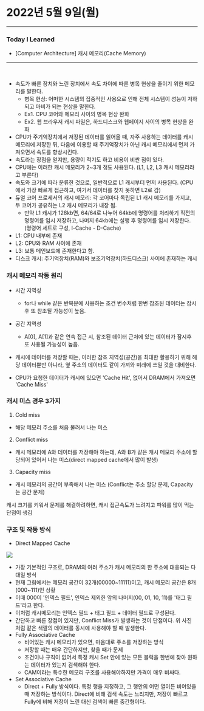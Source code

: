 # 2022년 5월 9일(월)

---

### Today I Learned

- [Computer Architecture] 캐시 메모리(Cache Memory) 

----

<br>

- 속도가 빠른 장치와 느린 장치에서 속도 차이에 따른 병목 현상을 줄이기 위한 메모리를 말한다. 
  - 병목 현상: 어떠한 시스템의 집중적인 사용으로 인해 전체 시스템이 성능이 저하되고 마비가 되는 현상을 말한다.
  - Ex1. CPU 코어와 메모리 사이의 병목 현상 완화 
  - Ex2. 웹 브라우저 캐시 파일은, 하드디스크와 웹페이지 사이의 병목 현상을 완화 
- CPU가 주기억장치에서 저장된 데이터를 읽어올 때, 자주 사용하는 데이터를 캐시 메모리에 저장한 뒤, 다음에 이용할 때 주기억장치가 아닌 캐시 메모리에서 먼저 가져오면서 속도를 향상시킨다.
- 속도라는 장점을 얻지만, 용량이 적기도 하고 비용이 비싼 점이 있다.
- CPU에는 이러한 캐시 메모리가 2~3개 정도 사용된다. (L1, L2, L3 캐시 메모리라고 부른다)
- 속도와 크기에 따라 분류한 것으로, 일반적으로 L1 캐시부터 먼저 사용된다. (CPU에서 가장 빠르게 접근하고, 여기서 데이터를 찾지 못하면 L2로 감)
- 듀얼 코어 프로세서의 캐시 메모리: 각 코어마다 독립된 L1 캐시 메모리를 가지고, 두 코어가 공유하는 L2 캐시 메모리가 내장 됨.
  - 만약 L1 캐시가 128kb면, 64/64로 나누어 64kb에 명령어를 처리하기 직전의 명령어를 임시 저장하고, 나머지 64kb에는 실행 후 명령어를 임시 저장한다. (명령어 세트로 구성, l-Cache - D-Cache)
- L1: CPU 내부에 존재
- L2: CPU와 RAM 사이에 존재
- L3: 보통 메인보드에 존재한다고 함.
- 디스크 캐시: 주기억장치(RAM)와 보조기억장치(하드디스크) 사이에 존재하는 캐시 

### 캐시 메모리 작동 원리

- 시간 지역성 
  - for나 while 같은 반복문에 사용하는 조건 변수처럼 한번 참조된 데이터는 잠시후 또 참조될 가능성이 높음.
- 공간 지역성
  - A[0], A[1]과 같은 연속 접근 시, 참조된 데이터 근처에 있는 데이터가 잠시후 또 사용될 가능성이 높음.

- 캐시에 데이터를 저장할 때는, 이러한 참조 지역성(공간)을 최대한 활용하기 위해 해당 데이터뿐만 아니라, 옆 주소의 데이터도 같이 가져와 미래에 쓰일 것을 대비한다.
- CPU가 요청한 데이터가 캐시에 있으면 'Cache Hit', 없어서 DRAM에서 가져오면 'Cache Miss'

### 캐시 미스 경우 3가지 

1. Cold miss 

- 해당 메모리 주소를 처음 불러서 나는 미스 

2. Conflict miss 

- 캐시 메모리에 A와 데이터를 저장해야 하는데, A와 B가 같은 캐시 메모리 주소에 할당되어 있어서 나는 미스(direct mapped cache에서 많이 발생)

3. Capacity miss 

- 캐시 메모리의 공간이 부족해서 나는 미스 (Conflict는 주소 할당 문제, Capacity는 공간 문제) 

캐시 크기를 키워서 문제를 해결하려하면, 캐시 접근속도가 느려지고 파워를 많이 먹는 단점이 생김 

### 구조 및 작동 방식

- Direct Mapped Cache 

![](http://www.mathcs.emory.edu/~cheung/Courses/355/Syllabus/8-cache/FIGS/dm04.gif)

- 가장 기본적인 구조로, DRAM의 여러 주소가 캐시 메모리의 한 주소에 대응되는 다대일 방식 
- 현재 그림에서는 메모리 공간이 32개(00000~11111)이고, 캐시 메모리 공간은 8개(000~111)인 상황 
- 이때 000이 '인덱스 필드', 인덱스 제외한 앞의 나머지(00, 01, 10, 11)를 '태그 필드'라고 한다. 
- 이처럼 캐시메모리는 인덱스 필드 + 태그 필드 + 데이터 필드로 구성된다.
- 간단하고 빠른 장점이 있지만, Conflict Miss가 발생하는 것이 단점이다. 위 사진 처럼 같은 색깔의 데이터를 동시에 사용해야 할 때 발생한다.
- Fully Associative Cache 
  - 비어있는 캐시 메모리가 있으면, 마음대로 주소를 저장하는 방식 
  - 저장할 때는 매우 간단하지만, 찾을 때가 문제
  - 조건이나 규칙이 없어서 특정 캐시 Set 안에 있는 모든 블럭을 한번에 찾아 원하는 데이터가 있는지 검색해야 한다.
  - CAM이라는 특수한 메모리 구조를 사용해야하지만 가격이 매우 비싸다. 
- Set Associative Cache 
  - Direct + Fully 방식이다. 특정 행을 지정하고, 그 행안의 어떤 열이든 비어있을 때 저장하는 방식이다. Direct에 비해 검색 속도는 느리지만, 저장이 빠르고 Fully에 비해 저장이 느린 대신 검색이 빠른 중간형이다.


